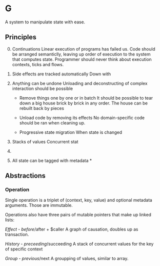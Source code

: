 # G

A system to manipulate state with ease. 


## Principles


0. Continuations 
   Linear execution of programs has failed us. Code should be arranged semanticlly, leaving up order of execution to the system that computes state. Programmer should never think about execution contexts,
   ticks and flows.

1. Side effects are tracked automatically
   Down with 

2. Anything can be undone
   Unloading and deconstructing of complex interaction should be possible 

   *  Remove things one by one or in batch
      It should be possible to tear down a big house brick by brick in any order.
      The house can be rebuilt back by pieces 

   *  Unload code by removing its effects
    No domain-specific code should be ran when cleaning up.

   *  Progressive state migration
      When state is changed

3. Stacks of values
   Concurrent stat

4. 

5. All state can be tagged with metadata
   * 


## Abstractions

### Operation
Single operation is a triplet of (context, key, value) 
and optional metadata arguments. Those are immutable.

Operations also have three pairs of mutable pointers that 
make up linked lists:

*Effect*  - $before/$after + $caller
A graph of causation, doubles up as transaction. 

*History* - $preceeding/$succeeding 
A stack of concurrent values for the key of specific context

*Group*   - $previous/$next 
A groupping of values, similar to array.
